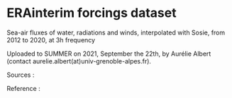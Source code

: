 # ERAinterim forcings dataset 


Sea-air fluxes of water, radiations and winds, interpolated with Sosie, from 2012 to 2020, at 3h frequency

Uploaded to SUMMER on 2021, September the 22th, by Aurélie Albert (contact aurelie.albert(at)univ-grenoble-alpes.fr).

Sources : 

Reference :
